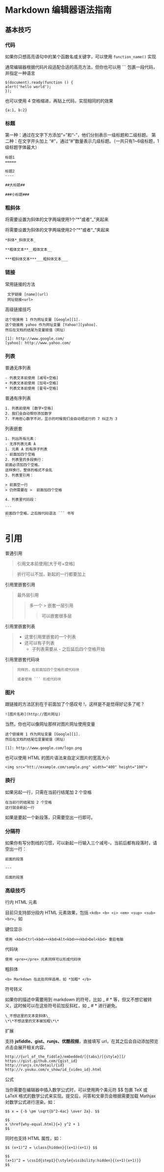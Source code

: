 # Markdown 编辑器语法指南

## 基本技巧

### 代码

如果你只想高亮语句中的某个函数名或关键字，可以使用 `function_name()` 实现

通常编辑器根据代码片段适配合适的高亮方法，但你也可以用 ``` 包裹一段代码，并指定一种语言

    $(document).ready(function () {
    alert('hello world');
    });

也可以使用 4 空格缩进，再贴上代码，实现相同的的效果

```
{a:1, b:2}
```

### 标题

第一种：通过在文字下方添加“=”和“-”，他们分别表示一级标题和二级标题。
第二种：在文字开头加上 “#”，通过“#”数量表示几级标题。（一共只有1~6级标题，1级标题字体最大）
    
    标题1
    =====
    
    标题2
    ----
    
    ##大标题##
    
    ###小标题###

### 粗斜体

将需要设置为斜体的文字两端使用1个“*”或者“_”夹起来

将需要设置为斜体的文字两端使用2个“*”或者“_”夹起来

    *斜体*_斜体文本_
    
    **粗体文本**__粗体文本__
    
    ***粗斜体文本***___粗斜体文本___

### 链接
常用链接的方法

     文字链接 [name](url)
     网址链接<url>
高级链接技巧

    这个链接用 1 作为网址变量 [Google][1].
    这个链接用 yahoo 作为网址变量 [Yahoo!][yahoo].
    然后在文档的结尾为变量赋值（网址）
    
    [1]: http://www.google.com/
    [yahoo]: http://www.yahoo.com/

### 列表
普通无序列表

    - 列表文本前使用 [减号+空格]
    + 列表文本前使用 [加号+空格]
    * 列表文本前使用 [星号+空格]

普通有序列表

    1. 列表前使用 [数字+空格]
    2. 我们会自动帮你添加数字
    7. 不用担心数字不对，显示的时候我们会自动把这行的 7 纠正为 3

列表嵌套
    
    1. 列出所有元素：
    - 无序列表元素 A
    1. 元素 A 的有序子列表
    - 前面加四个空格
    2. 列表里的多段换行：
    前面必须加四个空格，
    这样换行，整体的格式不会乱
    3. 列表里引用：
    
    > 前面空一行
    > 仍然需要在 >  前面加四个空格
    
    4. 列表里代码段：
    
    ```
    前面四个空格，之后按代码语法 ``` 书写
    ```
    
    
# 引用
普通引用
> 引用文本前使用[大于号+空格]

> 折行可以不加，新起的一行都要加上

引用里嵌套引用
> 最外层引用
> > 多一个 > 嵌套一层引用
> > > 可以嵌套很多层

引用里嵌套列表
> - 这里引用里嵌套的一个列表
> - 还可以有子列表
>     * 子列表需要从 - 之后延后四个空格开始

引用里嵌套代码块
>     同样的，在前面加四个空格形成代码块
>  
> ```
> 或者使用 ``` 形成代码块
> ```

### 图片

跟链接的方法区别在于前面加了个感叹号 !，这样是不是觉得好记多了呢？

    ![图片名称](http://图片网址)

当然，你也可以像网址那样对图片网址使用变量

    这个链接用 1 作为网址变量 [Google][1].
    然后在文档的结尾位变量赋值（网址）
    
    [1]: http://www.google.com/logo.png

也可以使用 HTML 的图片语法来自定义图片的宽高大小

    <img src="htt://example.com/sample.png" width="400" height="100">

### 换行

如果另起一行，只需在当前行结尾加 2 个空格

    在当前行的结尾加 2 个空格  
    这行就会新起一行

如果是要起一个新段落，只需要空出一行即可。

### 分隔符

如果你有写分割线的习惯，可以新起一行输入三个减号-。当前后都有段落时，请空出一行：

    前面的段落
    
    ---
    
    后面的段落

### 高级技巧
行内 HTML 元素

目前只支持部分段内 HTML 元素效果，包括 `<kdb> <b> <i> <em> <sup> <sub> <br>`，如

键位显示

    使用 <kbd>Ctrl<kbd>+<kbd>Alt<kbd>+<kbd>Del<kbd> 重启电脑

代码块

    使用 <pre></pre> 元素同样可以形成代码块

粗斜体

    <b> Markdown 在此处同样适用，如 *加粗* </b>

符号转义

如果你的描述中需要用到 markdown 的符号，比如 _ # * 等，但又不想它被转义，这时候可以在这些符号前加反斜杠，如 \_ \# \* 进行避免。

    \_不想这里的文本变斜体\_
    \*\*不想这里的文本被加粗\*\*

扩展

支持 **jsfiddle、gist、runjs、优酷视频**，直接填写 url，在其之后会自动添加预览点击会展开相关内容。
    
    http://{url_of_the_fiddle}/embedded/[{tabs}/[{style}]]/
    https://gist.github.com/{gist_id}
    http://runjs.cn/detail/{id}
    http://v.youku.com/v_show/id_{video_id}.html

公式

当你需要在编辑器中插入数学公式时，可以使用两个美元符 $$ 包裹 TeX 或 LaTeX 格式的数学公式来实现。提交后，问答和文章页会根据需要加载 Mathjax 对数学公式进行渲染。如：

    $$ x = {-b \pm \sqrt{b^2-4ac} \over 2a}. $$
    
    $$
    x \href{why-equal.html}{=} y^2 + 1
    $$

同时也支持 HTML 属性，如：

    $$ (x+1)^2 = \class{hidden}{(x+1)(x+1)} $$
    
    $$
    (x+1)^2 = \cssId{step1}{\style{visibility:hidden}{(x+1)(x+1)}}
    $$

    

